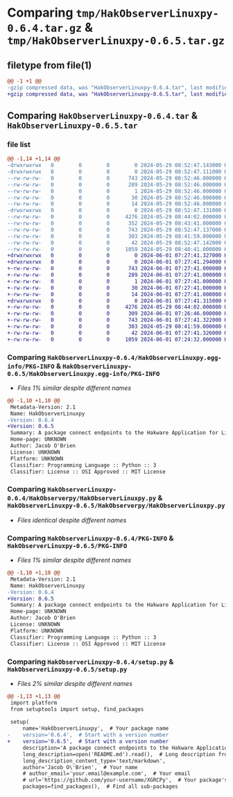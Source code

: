 # Comparing `tmp/HakObserverLinuxpy-0.6.4.tar.gz` & `tmp/HakObserverLinuxpy-0.6.5.tar.gz`

## filetype from file(1)

```diff
@@ -1 +1 @@
-gzip compressed data, was "HakObserverLinuxpy-0.6.4.tar", last modified: Wed May 29 08:52:47 2024, max compression
+gzip compressed data, was "HakObserverLinuxpy-0.6.5.tar", last modified: Sat Jun  1 07:27:41 2024, max compression
```

## Comparing `HakObserverLinuxpy-0.6.4.tar` & `HakObserverLinuxpy-0.6.5.tar`

### file list

```diff
@@ -1,14 +1,14 @@
-drwxrwxrwx   0        0        0        0 2024-05-29 08:52:47.143000 HakObserverLinuxpy-0.6.4/
-drwxrwxrwx   0        0        0        0 2024-05-29 08:52:47.111000 HakObserverLinuxpy-0.6.4/HakObserverLinuxpy.egg-info/
--rw-rw-rw-   0        0        0      743 2024-05-29 08:52:46.000000 HakObserverLinuxpy-0.6.4/HakObserverLinuxpy.egg-info/PKG-INFO
--rw-rw-rw-   0        0        0      289 2024-05-29 08:52:46.000000 HakObserverLinuxpy-0.6.4/HakObserverLinuxpy.egg-info/SOURCES.txt
--rw-rw-rw-   0        0        0        1 2024-05-29 08:52:46.000000 HakObserverLinuxpy-0.6.4/HakObserverLinuxpy.egg-info/dependency_links.txt
--rw-rw-rw-   0        0        0       30 2024-05-29 08:52:46.000000 HakObserverLinuxpy-0.6.4/HakObserverLinuxpy.egg-info/requires.txt
--rw-rw-rw-   0        0        0       14 2024-05-29 08:52:46.000000 HakObserverLinuxpy-0.6.4/HakObserverLinuxpy.egg-info/top_level.txt
-drwxrwxrwx   0        0        0        0 2024-05-29 08:52:47.131000 HakObserverLinuxpy-0.6.4/HakObserverpy/
--rw-rw-rw-   0        0        0     4276 2024-05-29 08:44:02.000000 HakObserverLinuxpy-0.6.4/HakObserverpy/HakObserverLinuxpy.py
--rw-rw-rw-   0        0        0      352 2024-05-29 08:43:41.000000 HakObserverLinuxpy-0.6.4/HakObserverpy/__init__.py
--rw-rw-rw-   0        0        0      743 2024-05-29 08:52:47.137000 HakObserverLinuxpy-0.6.4/PKG-INFO
--rw-rw-rw-   0        0        0      303 2024-05-29 08:41:59.000000 HakObserverLinuxpy-0.6.4/README.md
--rw-rw-rw-   0        0        0       42 2024-05-29 08:52:47.142000 HakObserverLinuxpy-0.6.4/setup.cfg
--rw-rw-rw-   0        0        0     1059 2024-05-29 08:40:41.000000 HakObserverLinuxpy-0.6.4/setup.py
+drwxrwxrwx   0        0        0        0 2024-06-01 07:27:41.327000 HakObserverLinuxpy-0.6.5/
+drwxrwxrwx   0        0        0        0 2024-06-01 07:27:41.294000 HakObserverLinuxpy-0.6.5/HakObserverLinuxpy.egg-info/
+-rw-rw-rw-   0        0        0      743 2024-06-01 07:27:41.000000 HakObserverLinuxpy-0.6.5/HakObserverLinuxpy.egg-info/PKG-INFO
+-rw-rw-rw-   0        0        0      289 2024-06-01 07:27:41.000000 HakObserverLinuxpy-0.6.5/HakObserverLinuxpy.egg-info/SOURCES.txt
+-rw-rw-rw-   0        0        0        1 2024-06-01 07:27:41.000000 HakObserverLinuxpy-0.6.5/HakObserverLinuxpy.egg-info/dependency_links.txt
+-rw-rw-rw-   0        0        0       30 2024-06-01 07:27:41.000000 HakObserverLinuxpy-0.6.5/HakObserverLinuxpy.egg-info/requires.txt
+-rw-rw-rw-   0        0        0       14 2024-06-01 07:27:41.000000 HakObserverLinuxpy-0.6.5/HakObserverLinuxpy.egg-info/top_level.txt
+drwxrwxrwx   0        0        0        0 2024-06-01 07:27:41.315000 HakObserverLinuxpy-0.6.5/HakObserverpy/
+-rw-rw-rw-   0        0        0     4276 2024-05-29 08:44:02.000000 HakObserverLinuxpy-0.6.5/HakObserverpy/HakObserverLinuxpy.py
+-rw-rw-rw-   0        0        0      309 2024-06-01 07:26:46.000000 HakObserverLinuxpy-0.6.5/HakObserverpy/__init__.py
+-rw-rw-rw-   0        0        0      743 2024-06-01 07:27:41.322000 HakObserverLinuxpy-0.6.5/PKG-INFO
+-rw-rw-rw-   0        0        0      303 2024-05-29 08:41:59.000000 HakObserverLinuxpy-0.6.5/README.md
+-rw-rw-rw-   0        0        0       42 2024-06-01 07:27:41.326000 HakObserverLinuxpy-0.6.5/setup.cfg
+-rw-rw-rw-   0        0        0     1059 2024-06-01 07:24:32.000000 HakObserverLinuxpy-0.6.5/setup.py
```

### Comparing `HakObserverLinuxpy-0.6.4/HakObserverLinuxpy.egg-info/PKG-INFO` & `HakObserverLinuxpy-0.6.5/HakObserverLinuxpy.egg-info/PKG-INFO`

 * *Files 1% similar despite different names*

```diff
@@ -1,10 +1,10 @@
 Metadata-Version: 2.1
 Name: HakObserverLinuxpy
-Version: 0.6.4
+Version: 0.6.5
 Summary: A package connect endpoints to the Hakware Application for Linux
 Home-page: UNKNOWN
 Author: Jacob O'Brien
 License: UNKNOWN
 Platform: UNKNOWN
 Classifier: Programming Language :: Python :: 3
 Classifier: License :: OSI Approved :: MIT License
```

### Comparing `HakObserverLinuxpy-0.6.4/HakObserverpy/HakObserverLinuxpy.py` & `HakObserverLinuxpy-0.6.5/HakObserverpy/HakObserverLinuxpy.py`

 * *Files identical despite different names*

### Comparing `HakObserverLinuxpy-0.6.4/PKG-INFO` & `HakObserverLinuxpy-0.6.5/PKG-INFO`

 * *Files 1% similar despite different names*

```diff
@@ -1,10 +1,10 @@
 Metadata-Version: 2.1
 Name: HakObserverLinuxpy
-Version: 0.6.4
+Version: 0.6.5
 Summary: A package connect endpoints to the Hakware Application for Linux
 Home-page: UNKNOWN
 Author: Jacob O'Brien
 License: UNKNOWN
 Platform: UNKNOWN
 Classifier: Programming Language :: Python :: 3
 Classifier: License :: OSI Approved :: MIT License
```

### Comparing `HakObserverLinuxpy-0.6.4/setup.py` & `HakObserverLinuxpy-0.6.5/setup.py`

 * *Files 2% similar despite different names*

```diff
@@ -1,13 +1,13 @@
 import platform
 from setuptools import setup, find_packages
 
 setup(
     name='HakObserverLinuxpy',  # Your package name
-    version='0.6.4',  # Start with a version number
+    version='0.6.5',  # Start with a version number
     description='A package connect endpoints to the Hakware Application for Linux',  # Short description
     long_description=open('README.md').read(),  # Long description from README
     long_description_content_type='text/markdown',
     author='Jacob O\'Brien',  # Your name
     # author_email='your.email@example.com',  # Your email
     # url='https://github.com/your-username/XGRCPy',  # Your package's URL (if applicable)
     packages=find_packages(),  # Find all sub-packages
```

